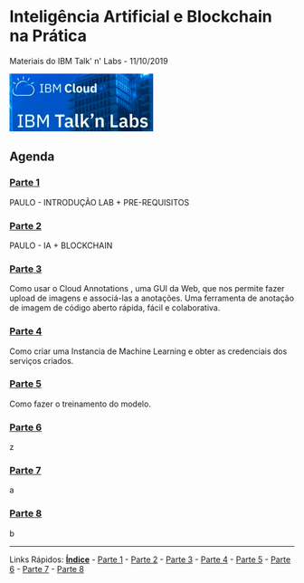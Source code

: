 # Inteligência Artificial e BIockchain na Prática 
Materiais do IBM Talk' n' Labs - 11/10/2019


![inicio](./content/images/ibmcloud-talknlabs.PNG)

## Agenda

### [Parte 1](/content/md/intro.md)
PAULO - INTRODUÇÃO LAB + PRE-REQUISITOS

### [Parte 2](/content/md/prereq.md)
PAULO - IA + BLOCKCHAIN

### [Parte 3](/content/md/cloudannotations.md)
Como usar o Cloud Annotations , uma GUI da Web, que nos permite fazer upload de imagens e associá-las a anotações. Uma ferramenta de anotação de imagem de código aberto rápida, fácil e colaborativa.


### [Parte 4](/content/md/instancias.md)
Como criar uma Instancia de Machine Learning e obter as credenciais dos serviços criados.  


### [Parte 5](/content/md/treinamento.md)
Como fazer o treinamento do modelo.

### [Parte 6](/content/view.md)
z

### [Parte 7](/content/nodered.md)
a 

### [Parte 8](/content/next.md)
b

***
Links Rápidos:
**[Índice](https://github.com/plcpinho/talknlabs/)** - [Parte 1](/content/intro.md) - [Parte 2](/content/prereq.md) - [Parte 3](/content/md/cloudannotations.md) - [Parte 4](/content/md/instancias.md) - [Parte 5](/content/md/treinamento.md) - [Parte 6](/content/view.md) - [Parte 7](/content/nodered.md) - [Parte 8](/content/next.md)

